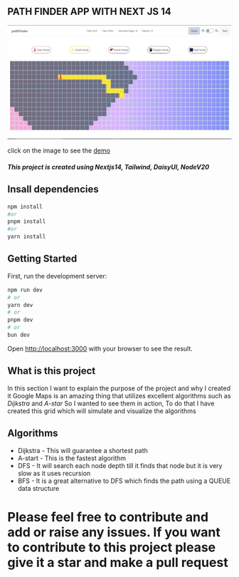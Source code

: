 ## PATH FINDER APP WITH NEXT JS 14
[<img src="./src/Assets/path.jpg" alt="preview">](https://path-finder-next14.vercel.app/)

click on the image to see the [demo](https://path-finder-next14.vercel.app/)

##### This project is created using Nextjs14, Tailwind, DaisyUI, NodeV20

## Insall dependencies 

```bash
npm install 
#or 
pnpm install 
#or 
yarn install 
```

## Getting Started

First, run the development server:

```bash
npm run dev
# or
yarn dev
# or
pnpm dev
# or
bun dev
```
Open [http://localhost:3000](http://localhost:3000) with your browser to see the result.

## What is this project 
In this section I want to explain the purpose of the project and why I created it
Google Maps is an amazing thing that utilizes excellent algorithms such as *Dijkstra* and *A-star* So I wanted to see them in action, To do that I have created this grid which will simulate and visualize the algorithms

## Algorithms
* Dijkstra - This will guarantee a shortest path
* A-start - This is the fastest algorithm 
* DFS - It will search each node depth till it finds that node but it is very slow as it uses recursion 
* BFS - It is a great alternative to DFS which finds the path using a QUEUE data structure 

# Please feel free to contribute and add or raise any issues. If you want to contribute to this project please give it a star and make a pull request

